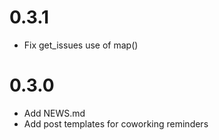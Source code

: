 # 0.3.1
- Fix get_issues use of map()

# 0.3.0
- Add NEWS.md
- Add post templates for coworking reminders
